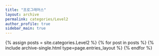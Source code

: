 ```yaml
---
title: "프로그래머스"
layout: archive
permalink: categories/Level2
author_profile: true
sidebar_main: true
---
```


{% assign posts = site.categories.Level2 %}
{% for post in posts %} {% include archive-single.html type=page.entries_layout %} {% endfor %}
